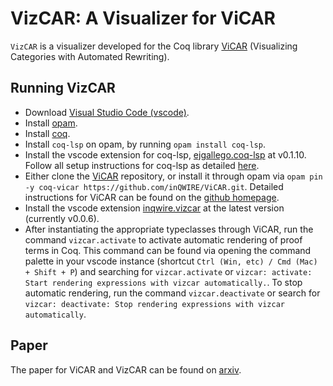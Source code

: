 # VizCAR: A Visualizer for ViCAR

`VizCAR` is a visualizer developed for the Coq library [ViCAR](https://github.com/inQWIRE/ViCaR) (Visualizing Categories with Automated Rewriting).

## Running VizCAR

- Download [Visual Studio Code (vscode)](https://code.visualstudio.com/Download).
- Install [opam](https://opam.ocaml.org/doc/Install.html).
- Install [coq](https://coq.inria.fr/download).
- Install `coq-lsp` on opam, by running `opam install coq-lsp`.
- Install the vscode extension for coq-lsp, [ejgallego.coq-lsp](https://marketplace.visualstudio.com/items?itemName=ejgallego.coq-lsp) at v0.1.10. Follow all setup instructions for coq-lsp as detailed [here](https://github.com/ejgallego/coq-lsp?tab=readme-ov-file#%EF%B8%8F-installation).
- Either clone the [ViCAR](https://github.com/inQWIRE/ViCaR) repository, or install it through opam via `opam pin -y coq-vicar https://github.com/inQWIRE/ViCAR.git`. Detailed instructions for ViCAR can be found on the [github homepage](https://github.com/inQWIRE/ViCaR).
- Install the vscode extension [inqwire.vizcar](https://marketplace.visualstudio.com/items?itemName=inQWIRE.vizcar) at the latest version (currently v0.0.6).
- After instantiating the appropriate typeclasses through ViCAR, run the command `vizcar.activate` to activate automatic rendering of proof terms in Coq. This command can be found via opening the command palette in your vscode instance (shortcut `Ctrl (Win, etc) / Cmd (Mac) + Shift + P`) and searching for `vizcar.activate` or `vizcar: activate: Start rendering expressions with vizcar automatically.`. To stop automatic rendering, run the command `vizcar.deactivate` or search for `vizcar: deactivate: Stop rendering expressions with vizcar automatically`.

## Paper

The paper for ViCAR and VizCAR can be found on [arxiv](https://arxiv.org/abs/2404.08163).
